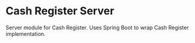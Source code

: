 # Cash Register Server

Server module for Cash Register. Uses Spring Boot to wrap Cash Register implementation.